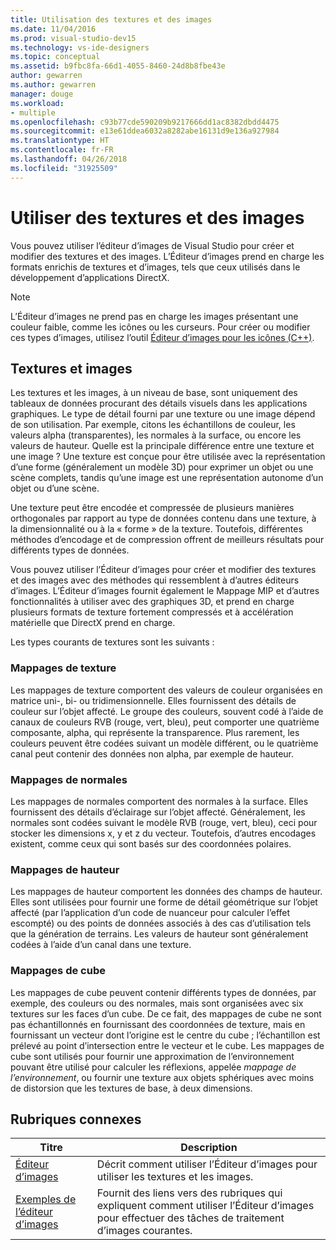 ```yaml
---
title: Utilisation des textures et des images
ms.date: 11/04/2016
ms.prod: visual-studio-dev15
ms.technology: vs-ide-designers
ms.topic: conceptual
ms.assetid: b9fbc8fa-66d1-4055-8460-24d8b8fbe43e
author: gewarren
ms.author: gewarren
manager: douge
ms.workload:
- multiple
ms.openlocfilehash: c93b77cde590209b9217666dd1ac8382dbdd4475
ms.sourcegitcommit: e13e61ddea6032a8282abe16131d9e136a927984
ms.translationtype: HT
ms.contentlocale: fr-FR
ms.lasthandoff: 04/26/2018
ms.locfileid: "31925509"
---
```

# <a name="work-with-textures-and-images"></a>Utiliser des textures et des images

Vous pouvez utiliser l’éditeur d’images de Visual Studio pour créer et modifier des textures et des images. L’Éditeur d’images prend en charge les formats enrichis de textures et d’images, tels que ceux utilisés dans le développement d’applications DirectX.

> [!NOTE]
> L’Éditeur d’images ne prend pas en charge les images présentant une couleur faible, comme les icônes ou les curseurs. Pour créer ou modifier ces types d’images, utilisez l’outil [Éditeur d’images pour les icônes (C++)](/cpp/windows/image-editor-for-icons).

## <a name="textures-and-images"></a>Textures et images

Les textures et les images, à un niveau de base, sont uniquement des tableaux de données procurant des détails visuels dans les applications graphiques. Le type de détail fourni par une texture ou une image dépend de son utilisation. Par exemple, citons les échantillons de couleur, les valeurs alpha (transparentes), les normales à la surface, ou encore les valeurs de hauteur. Quelle est la principale différence entre une texture et une image ? Une texture est conçue pour être utilisée avec la représentation d’une forme (généralement un modèle 3D) pour exprimer un objet ou une scène complets, tandis qu’une image est une représentation autonome d’un objet ou d’une scène.

Une texture peut être encodée et compressée de plusieurs manières orthogonales par rapport au type de données contenu dans une texture, à la dimensionnalité ou à la « forme » de la texture. Toutefois, différentes méthodes d’encodage et de compression offrent de meilleurs résultats pour différents types de données.

Vous pouvez utiliser l’Éditeur d’images pour créer et modifier des textures et des images avec des méthodes qui ressemblent à d’autres éditeurs d’images. L’Éditeur d’images fournit également le Mappage MIP et d’autres fonctionnalités à utiliser avec des graphiques 3D, et prend en charge plusieurs formats de texture fortement compressés et à accélération matérielle que DirectX prend en charge.

Les types courants de textures sont les suivants :

### <a name="texture-maps"></a>Mappages de texture

Les mappages de texture comportent des valeurs de couleur organisées en matrice uni-, bi- ou tridimensionnelle. Elles fournissent des détails de couleur sur l’objet affecté. Le groupe des couleurs, souvent codé à l’aide de canaux de couleurs RVB (rouge, vert, bleu), peut comporter une quatrième composante, alpha, qui représente la transparence. Plus rarement, les couleurs peuvent être codées suivant un modèle différent, ou le quatrième canal peut contenir des données non alpha, par exemple de hauteur.

### <a name="normal-maps"></a>Mappages de normales

Les mappages de normales comportent des normales à la surface. Elles fournissent des détails d’éclairage sur l’objet affecté. Généralement, les normales sont codées suivant le modèle RVB (rouge, vert, bleu), ceci pour stocker les dimensions x, y et z du vecteur. Toutefois, d’autres encodages existent, comme ceux qui sont basés sur des coordonnées polaires.

### <a name="height-maps"></a>Mappages de hauteur

Les mappages de hauteur comportent les données des champs de hauteur. Elles sont utilisées pour fournir une forme de détail géométrique sur l’objet affecté (par l’application d’un code de nuanceur pour calculer l’effet escompté) ou des points de données associés à des cas d’utilisation tels que la génération de terrains. Les valeurs de hauteur sont généralement codées à l’aide d’un canal dans une texture.

### <a name="cube-maps"></a>Mappages de cube

Les mappages de cube peuvent contenir différents types de données, par exemple, des couleurs ou des normales, mais sont organisées avec six textures sur les faces d’un cube. De ce fait, des mappages de cube ne sont pas échantillonnés en fournissant des coordonnées de texture, mais en fournissant un vecteur dont l’origine est le centre du cube ; l’échantillon est prélevé au point d’intersection entre le vecteur et le cube. Les mappages de cube sont utilisés pour fournir une approximation de l’environnement pouvant être utilisé pour calculer les réflexions, appelée *mappage de l’environnement*, ou fournir une texture aux objets sphériques avec moins de distorsion que les textures de base, à deux dimensions.

## <a name="related-topics"></a>Rubriques connexes

|Titre|Description|
|-----------|-----------------|
|[Éditeur d’images](../designers/image-editor.md)|Décrit comment utiliser l’Éditeur d’images pour utiliser les textures et les images.|
|[Exemples de l’éditeur d’images](../designers/image-editor-examples.md)|Fournit des liens vers des rubriques qui expliquent comment utiliser l’Éditeur d’images pour effectuer des tâches de traitement d’images courantes.|